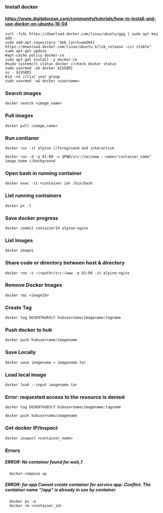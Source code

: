 ### Install docker
#### https://www.digitalocean.com/community/tutorials/how-to-install-and-use-docker-on-ubuntu-16-04

```
curl -fsSL https://download.docker.com/linux/ubuntu/gpg | sudo apt-key add -
sudo add-apt-repository "deb [arch=amd64] https://download.docker.com/linux/ubuntu $(lsb_release -cs) stable"
sudo apt-get update
#apt-cache policy docker-ce
sudo apt-get install -y docker-ce
#sudo systemctl status docker //check docker status
sudo usermod -aG docker ${USER}
su - ${USER}
#id -nG //list user group
sudo usermod -aG docker <username>
```

### Search images
```
docker search <image_name>
```

### Pull images 
```
docker pull <image_name>
```

### Run contianer
```
docker run -it alpine //foreground and interactive

docker run -d -p 81:80 -v $PWD/src:/var/www --name="container_name" image_name //background
```

### Open bash in running container
```
docker exec -it <container id> /bin/bash
```

### List running containers
```
docker ps -l
```

### Save docker progress
```
docker commit containerId alpine-nginx
```

### List Images
```
docker images
```

### Share code or directory between host & directory
```
docker run -v ~/<path>/src:/www -p 81:80 -it alpine-nginx
```

### Remove Docker Images
```
docker rmi <imageId>
```
### Create Tag
```
docker tag bb38976d03cf hubusername/imagename:tagname
```

### Push docker to hub
```
docker push hubusername/imagename
```

### Save Locally
```
docker save imagename > imagename.tar
```

### Load local image
```
docker load --input imagename.tar
```

### Error: requested access to the resource is denied
```
docker tag bb38976d03cf hubusername/imagename:tagname
```

```
docker push hubusername/imagename
```
### Get docker IP/Inspect
```
docker inspect <container_name>
```
### Errors

##### ERROR: No container found for web_1
```
  docker-compose up
```

##### ERROR: for app Cannot create container for service app: Conflict. The container name "/app" is already in use by container
```
  docker ps -a
  docker rm <container_id>
```
